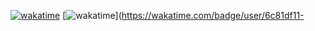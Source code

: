 [![wakatime](https://wakatime.com/badge/github/cdujardin4000/node-api-auth.svg)](https://wakatime.com/badge/github/cdujardin4000/node-api-auth)
[![wakatime](https://wakatime.com/badge/user/6c81df11-acd5-4e79-8982-148849a4bbb7/project/196aac36-49d7-48f4-b1f7-8acb2e92f15b.svg)](https://wakatime.com/badge/user/6c81df11-
